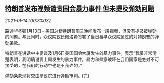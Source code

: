 <!--1610585712000-->
[特朗普发布视频谴责国会暴力事件 但未提及弹劾问题](https://cn.reuters.com/article/trump-video-condemns-violence-0113-wedn-idCNKBS29J02T)
------

<div><i>2021-01-14T00:33:03Z</i></div><p>路透华盛顿1月13日 - 美国总统特朗普周三晚间发布一段视频，但没有提及被弹劾的问题。与此同时，众议院议长佩洛希签署了当日稍早众议院通过的对特朗普的弹劾条款。</p><p>特朗普在讲话中主要谈及1月6日美国国会大厦发生的暴力事件，表示“我要非常清楚表明，我明确谴责上周发生的暴力事件。暴力和肆意破坏在我们国家是绝对不可接受的，在我们的行动中也是不允许的。”</p><p>弹劾条款现将交由参议院进行弹劾审判。(完)</p>

